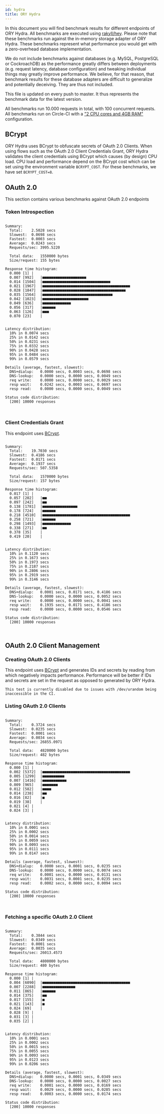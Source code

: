 ```yaml
---
id: hydra
title: ORY Hydra
---
```


In this document you will find benchmark results for different endpoints of ORY
Hydra. All benchmarks are executed using
[rakyll/hey](https://github.com/rakyll/hey). Please note that these benchmarks
run against the in-memory storage adapter of ORY Hydra. These benchmarks
represent what performance you would get with a zero-overhead database
implementation.

We do not include benchmarks against databases (e.g. MySQL, PostgreSQL or
CockroachDB) as the performance greatly differs between deployments (e.g.
request latency, database configuration) and tweaking individual things may
greatly improve performance. We believe, for that reason, that benchmark results
for these database adapters are difficult to generalize and potentially
deceiving. They are thus not included.

This file is updated on every push to master. It thus represents the benchmark
data for the latest version.

All benchmarks run 10.000 requests in total, with 100 concurrent requests. All
benchmarks run on Circle-CI with a
["2 CPU cores and 4GB RAM"](https://support.circleci.com/hc/en-us/articles/360000489307-Why-do-my-tests-take-longer-to-run-on-CircleCI-than-locally-)
configuration.

## BCrypt

ORY Hydra uses BCrypt to obfuscate secrets of OAuth 2.0 Clients. When using
flows such as the OAuth 2.0 Client Credentials Grant, ORY Hydra validates the
client credentials using BCrypt which causes (by design) CPU load. CPU load and
performance depend on the BCrypt cost which can be set using the environment
variable `BCRYPT_COST`. For these benchmarks, we have set `BCRYPT_COST=8`.

## OAuth 2.0

This section contains various benchmarks against OAuth 2.0 endpoints

### Token Introspection

```

Summary:
  Total:	2.5028 secs
  Slowest:	0.0698 secs
  Fastest:	0.0003 secs
  Average:	0.0243 secs
  Requests/sec:	3995.5220

  Total data:	1550000 bytes
  Size/request:	155 bytes

Response time histogram:
  0.000 [1]	|
  0.007 [992]	|■■■■■■■■■■■■■■■■■■■■
  0.014 [1504]	|■■■■■■■■■■■■■■■■■■■■■■■■■■■■■■■
  0.021 [1967]	|■■■■■■■■■■■■■■■■■■■■■■■■■■■■■■■■■■■■■■■■
  0.028 [1847]	|■■■■■■■■■■■■■■■■■■■■■■■■■■■■■■■■■■■■■■
  0.035 [1564]	|■■■■■■■■■■■■■■■■■■■■■■■■■■■■■■■■
  0.042 [1023]	|■■■■■■■■■■■■■■■■■■■■■
  0.049 [636]	|■■■■■■■■■■■■■
  0.056 [317]	|■■■■■■
  0.063 [126]	|■■■
  0.070 [23]	|


Latency distribution:
  10% in 0.0074 secs
  25% in 0.0142 secs
  50% in 0.0231 secs
  75% in 0.0332 secs
  90% in 0.0428 secs
  95% in 0.0484 secs
  99% in 0.0579 secs

Details (average, fastest, slowest):
  DNS+dialup:	0.0000 secs, 0.0003 secs, 0.0698 secs
  DNS-lookup:	0.0000 secs, 0.0000 secs, 0.0049 secs
  req write:	0.0000 secs, 0.0000 secs, 0.0029 secs
  resp wait:	0.0242 secs, 0.0003 secs, 0.0697 secs
  resp read:	0.0000 secs, 0.0000 secs, 0.0049 secs

Status code distribution:
  [200]	10000 responses



```

### Client Credentials Grant

This endpoint uses [BCrypt](#bcrypt).

```

Summary:
  Total:	19.7030 secs
  Slowest:	0.4186 secs
  Fastest:	0.0171 secs
  Average:	0.1937 secs
  Requests/sec:	507.5358

  Total data:	1570000 bytes
  Size/request:	157 bytes

Response time histogram:
  0.017 [1]	|
  0.057 [202]	|■■
  0.097 [242]	|■■
  0.138 [1781]	|■■■■■■■■■■■■■■■■
  0.178 [724]	|■■■■■■
  0.218 [4510]	|■■■■■■■■■■■■■■■■■■■■■■■■■■■■■■■■■■■■■■■■
  0.258 [721]	|■■■■■■
  0.298 [1493]	|■■■■■■■■■■■■■
  0.338 [271]	|■■
  0.378 [35]	|
  0.419 [20]	|


Latency distribution:
  10% in 0.1120 secs
  25% in 0.1673 secs
  50% in 0.1973 secs
  75% in 0.2187 secs
  90% in 0.2806 secs
  95% in 0.2919 secs
  99% in 0.3146 secs

Details (average, fastest, slowest):
  DNS+dialup:	0.0001 secs, 0.0171 secs, 0.4186 secs
  DNS-lookup:	0.0000 secs, 0.0000 secs, 0.0052 secs
  req write:	0.0000 secs, 0.0000 secs, 0.0041 secs
  resp wait:	0.1935 secs, 0.0171 secs, 0.4186 secs
  resp read:	0.0000 secs, 0.0000 secs, 0.0546 secs

Status code distribution:
  [200]	10000 responses



```

## OAuth 2.0 Client Management

### Creating OAuth 2.0 Clients

This endpoint uses [BCrypt](#bcrypt) and generates IDs and secrets by reading
from which negatively impacts performance. Performance will be better if IDs and
secrets are set in the request as opposed to generated by ORY Hydra.

```
This test is currently disabled due to issues with /dev/urandom being inaccessible in the CI.
```

### Listing OAuth 2.0 Clients

```

Summary:
  Total:	0.3724 secs
  Slowest:	0.0235 secs
  Fastest:	0.0001 secs
  Average:	0.0034 secs
  Requests/sec:	26855.0971

  Total data:	4820000 bytes
  Size/request:	482 bytes

Response time histogram:
  0.000 [1]	|
  0.002 [5372]	|■■■■■■■■■■■■■■■■■■■■■■■■■■■■■■■■■■■■■■■■
  0.005 [1299]	|■■■■■■■■■■
  0.007 [1416]	|■■■■■■■■■■■
  0.009 [965]	|■■■■■■■
  0.012 [582]	|■■■■
  0.014 [238]	|■■
  0.016 [82]	|■
  0.019 [38]	|
  0.021 [4]	|
  0.024 [3]	|


Latency distribution:
  10% in 0.0001 secs
  25% in 0.0002 secs
  50% in 0.0014 secs
  75% in 0.0059 secs
  90% in 0.0093 secs
  95% in 0.0111 secs
  99% in 0.0147 secs

Details (average, fastest, slowest):
  DNS+dialup:	0.0000 secs, 0.0001 secs, 0.0235 secs
  DNS-lookup:	0.0000 secs, 0.0000 secs, 0.0074 secs
  req write:	0.0001 secs, 0.0000 secs, 0.0131 secs
  resp wait:	0.0031 secs, 0.0001 secs, 0.0235 secs
  resp read:	0.0002 secs, 0.0000 secs, 0.0094 secs

Status code distribution:
  [200]	10000 responses



```

### Fetching a specific OAuth 2.0 Client

```

Summary:
  Total:	0.3844 secs
  Slowest:	0.0349 secs
  Fastest:	0.0001 secs
  Average:	0.0035 secs
  Requests/sec:	26013.4573

  Total data:	4800000 bytes
  Size/request:	480 bytes

Response time histogram:
  0.000 [1]	|
  0.004 [6090]	|■■■■■■■■■■■■■■■■■■■■■■■■■■■■■■■■■■■■■■■■
  0.007 [2288]	|■■■■■■■■■■■■■■■
  0.011 [865]	|■■■■■■
  0.014 [375]	|■■
  0.017 [155]	|■
  0.021 [143]	|■
  0.024 [69]	|
  0.028 [9]	|
  0.031 [3]	|
  0.035 [2]	|


Latency distribution:
  10% in 0.0001 secs
  25% in 0.0002 secs
  50% in 0.0015 secs
  75% in 0.0055 secs
  90% in 0.0093 secs
  95% in 0.0123 secs
  99% in 0.0206 secs

Details (average, fastest, slowest):
  DNS+dialup:	0.0000 secs, 0.0001 secs, 0.0349 secs
  DNS-lookup:	0.0000 secs, 0.0000 secs, 0.0027 secs
  req write:	0.0001 secs, 0.0000 secs, 0.0169 secs
  resp wait:	0.0029 secs, 0.0000 secs, 0.0285 secs
  resp read:	0.0003 secs, 0.0000 secs, 0.0174 secs

Status code distribution:
  [200]	10000 responses



```
